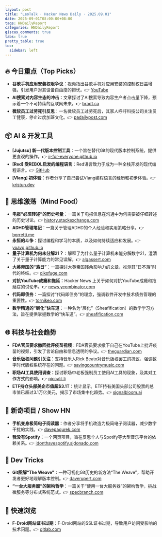 ```yaml
---
layout: post
title: "LeoTalk · Hacker News Daily · 2025.09.01"
date: 2025-09-01T08:00:00+08:00
tags: HNDailyReport
categories: HNDailyReport
giscus_comments: true
tabs: true
pretty_table: true
toc:
  sidebar: left
---
```


## 🔥 今日重点（Top Picks）

- **谷歌手机应用安装权限争议**：视频指出谷歌手机对应用安装的控制权日益增强，引发用户对其设备自由度的担忧。👉 [YouTube](https://www.youtube.com/watch?v=QBEKlIV_70E)
- **AI搜索对内容生态的冲击**：文章探讨了AI搜索导致内容生产者点击量下降，预示着一个不可持续的互联网未来。👉 [bradt.ca](https://bradt.ca/blog/no-clicks-no-content/)
- **微软员工过劳死引反思**：一名微软员工过劳死后，其家人呼吁科技公司关注员工健康，停止过度加班文化。👉 [padailypost.com](https://padailypost.com/2025/08/29/family-of-microsoft-employee-who-died-warn-tech-companies-not-to-overwork-workers/)

## 📦 AI & 开发工具

- **[Jujutsu] 新一代版本控制工具**：一个旨在替代Git的现代版本控制系统，提供更直观的操作。👉 [jj-for-everyone.github.io](https://jj-for-everyone.github.io/)
- **[Red] 受REBOL启发的编程语言**：Red语言致力于成为一种全栈开发的现代编程语言。👉 [GitHub](https://github.com/red/red)
- **[Vlang] 初体验**：作者分享了自己尝试Vlang编程语言的经历和初步体验。👉 [kristun.dev](https://kristun.dev/posts/my-foray-into-vlang/)

## 🧠 思维激荡（Mind Food）

- **电报“必须转述”的历史考量**：一篇关于电报信息在沟通中为何需要被仔细转述的历史讨论。👉 [history.stackexchange.com](https://history.stackexchange.com/questions/79371/this-telegram-must-be-closely-paraphrased-before-being-communicated-to-anyone)
- **ADHD管理笔记**：一篇关于管理ADHD的个人经验和实用策略分享。👉 [borretti.me](https://borretti.me/article/notes-on-managing-adhd)
- **永恒的斗争**：探讨编程和学习的本质，以及如何持续适应和发展。👉 [yoavg.github.io](https://yoavg.github.io/eternal/)
- **量子计算机为何未分解21？**：解释了为什么量子计算机未能分解数字21，澄清了关于量子计算能力的常见误解。👉 [algassert.com](https://algassert.com/post/2500)
- **大英帝国的“落日”**：一篇探讨大英帝国残余影响力的文章，推测其“日不落”时代的终结。👉 [oikofuge.com](https://oikofuge.com/sun-sets-on-british-empire/)
- **对抗YouTube成瘾和拖延**：Hacker News 上关于如何对抗YouTube成瘾和拖延症的讨论串。👉 [news.ycombinator.com](https://news.ycombinator.com/item?id=45085014)
- **代码即债务**：一篇探讨“代码即债务”的理念，强调软件开发中技术债务管理的重要性。👉 [tornikeo.com](https://tornikeo.com/code-is-debt/)
- **数学精通的“层化”快车道**：一种名为“层化”（Sheafification）的数学学习方法，旨在提供掌握数学的“快车道”。👉 [sheafification.com](https://sheafification.com/the-fast-track/)

## 🌐 科技与社会趋势

- **FDA官员要求撤回批评疫苗视频**：FDA官员要求撤下自己在YouTube上批评疫苗的视频，引发了言论自由和信息透明的争议。👉 [theguardian.com](https://www.theguardian.com/us-news/2025/aug/31/fda-official-youtube-videos)
- **音乐版权问题引关注**：支持音乐人Rick Beato对音乐版权罢工的抗议，强调数字时代版权系统存在的问题。👉 [savingcountrymusic.com](https://savingcountrymusic.com/rick-beato-is-right-to-rant-about-music-copyright-strikes/)
- **职场AI工具使用调查**：探讨职场中老板强制员工使用AI工具的现象，及其对工作方式的影响。👉 [piccalil.li](https://piccalil.li/blog/are-peoples-bosses-really-making-them-use-ai/)
- **ETF持仓头部美企市值超$3.1T**：统计显示，ETF持有美国头部公司股票的总市值已超过3.1万亿美元，揭示了市场集中化趋势。👉 [signalbloom.ai](https://www.signalbloom.ai/etf/stats)

## 📱 新奇项目 / Show HN

- **手机变身极简电子阅读器**：作者分享将手机改造为极简电子阅读器，减少数字干扰的实践。👉 [davepagurek.com](https://www.davepagurek.com/blog/minimal-phone/)
- **我没有Spotify**：一个网页项目，旨在反思个人与Spotify等大型音乐平台的依赖关系。👉 [idonthavespotify.sjdonado.com](https://idonthavespotify.sjdonado.com/)

## 🧰 Dev Tricks

- **Git图解“The Weave”**：一种可视化Git历史的新方法“The Weave”，帮助开发者更好地理解版本控制。👉 [daverupert.com](https://daverupert.com/2025/08/git-diagramming-the-weave/)
- **“一台大服务器”的架构哲学**：一篇关于“使用一台大服务器”的架构哲学，挑战微服务等分布式系统范式。👉 [specbranch.com](https://specbranch.com/posts/one-big-server/)

## 🎯 快速浏览

- **F-Droid网站证书过期**：F-Droid网站的SSL证书过期，导致用户访问受影响的技术问题。👉 [gitlab.com](https://gitlab.com/fdroid/fdroid-website/-/issues/883)

